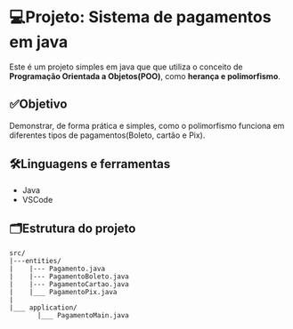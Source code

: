 # 💻Projeto: Sistema de pagamentos em java
Este é um projeto simples em java que que utiliza o conceito de **Programação Orientada a Objetos(POO)**, como  **herança e polimorfismo**.

## ✅Objetivo
Demonstrar, de forma prática e simples, como o polimorfismo funciona em diferentes tipos de pagamentos(Boleto, cartão e Pix).

## 🛠️Linguagens e ferramentas
- Java
- VSCode
  
## 🗂️Estrutura do projeto

 ```
src/
|---entities/
|    |--- Pagamento.java
|    |--- PagamentoBoleto.java
|    |--- PagamentoCartao.java
|    |___ PagamentoPix.java
|
|___ application/
        |___ PagamentoMain.java

```
